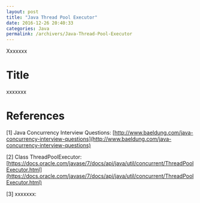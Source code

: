 ```yaml
---
layout: post
title: "Java Thread Pool Executor"
date: 2016-12-26 20:40:33
categories: Java
permalink: /archivers/Java-Thread-Pool-Executor
---
```


Xxxxxxx

<!--more-->

# Title

xxxxxxx

# References

[1] Java Concurrency Interview Questions: [http://www.baeldung.com/java-concurrency-interview-questions](http://www.baeldung.com/java-concurrency-interview-questions)

[2] Class ThreadPoolExecutor: [https://docs.oracle.com/javase/7/docs/api/java/util/concurrent/ThreadPoolExecutor.html](https://docs.oracle.com/javase/7/docs/api/java/util/concurrent/ThreadPoolExecutor.html)

[3] xxxxxxx: []()








